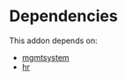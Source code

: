 # Dependencies

This addon depends on:

- [mgmtsystem](https://github.com/bringout/oca-technical)
- [hr](https://github.com/bringout/oca-ocb-hr/tree/aa000c65134cd084402a3f35a3bfc3672d5c1d57/odoo-bringout-oca-ocb-hr)
